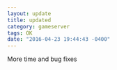 ```yaml
---
layout: update
title: updated
category: gameserver
tags: OK
date: "2016-04-23 19:44:43 -0400"
---
```


More time and bug fixes

